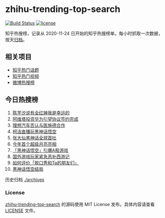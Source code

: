 # zhihu-trending-top-search

[![Build Status](https://github.com/justjavac/zhihu-trending-top-search/workflows/ci/badge.svg?branch=main)](https://github.com/justjavac/zhihu-trending-top-search/actions)
[![license](https://img.shields.io/github/license/justjavac/zhihu-trending-top-search)](https://github.com/justjavac/zhihu-trending-top-search/blob/main/LICENSE)

知乎热搜榜，记录从 2020-11-24 日开始的知乎热搜榜单。每小时抓取一次数据，按天[归档](./archives)。

## 相关项目

- [知乎热门话题](https://github.com/justjavac/zhihu-trending-hot-questions)
- [知乎热门视频](https://github.com/justjavac/zhihu-trending-hot-video)
- [微博热搜榜](https://github.com/justjavac/weibo-trending-hot-search)

## 今日热搜榜

<!-- BEGIN -->
<!-- 最后更新时间 Sun Aug 25 2024 06:10:24 GMT+0800 (China Standard Time) -->

1. [陈芋汐说有全红婵我是幸运的](https://www.zhihu.com/search?q=%E9%99%88%E8%8A%8B%E6%B1%90%E8%AF%B4%E6%9C%89%E5%85%A8%E7%BA%A2%E5%A9%B5%E6%88%91%E6%98%AF%E5%B9%B8%E8%BF%90%E7%9A%84)
1. [阿维塔投资华为引望协议签约完成](https://www.zhihu.com/search?q=%E9%98%BF%E7%BB%B4%E5%A1%94%E6%8A%95%E8%B5%84%E5%8D%8E%E4%B8%BA%E5%BC%95%E6%9C%9B%E5%8D%8F%E8%AE%AE%E7%AD%BE%E7%BA%A6%E5%AE%8C%E6%88%90)
1. [理想汽车否认与医施德合作](https://www.zhihu.com/search?q=%E7%90%86%E6%83%B3%E6%B1%BD%E8%BD%A6%E5%90%A6%E8%AE%A4%E4%B8%8E%E5%8C%BB%E6%96%BD%E5%BE%B7%E5%90%88%E4%BD%9C)
1. [柯洁直播玩黑神话悟空](https://www.zhihu.com/search?q=%E6%9F%AF%E6%B4%81%E7%9B%B4%E6%92%AD%E7%8E%A9%E9%BB%91%E7%A5%9E%E8%AF%9D%E6%82%9F%E7%A9%BA)
1. [张大仙黑神话全球首吐](https://www.zhihu.com/search?q=%E5%BC%A0%E5%A4%A7%E4%BB%99%E9%BB%91%E7%A5%9E%E8%AF%9D%E5%85%A8%E7%90%83%E9%A6%96%E5%90%90)
1. [今年首个超级月亮亮相](https://www.zhihu.com/search?q=%E4%BB%8A%E5%B9%B4%E9%A6%96%E4%B8%AA%E8%B6%85%E7%BA%A7%E6%9C%88%E4%BA%AE%E4%BA%AE%E7%9B%B8)
1. [「黑神话悟空」引爆A股游戏](https://www.zhihu.com/search?q=%E3%80%8C%E9%BB%91%E7%A5%9E%E8%AF%9D%E6%82%9F%E7%A9%BA%E3%80%8D%E5%BC%95%E7%88%86A%E8%82%A1%E6%B8%B8%E6%88%8F)
1. [国外游戏玩家紧急恶补西游记](https://www.zhihu.com/search?q=%E5%9B%BD%E5%A4%96%E6%B8%B8%E6%88%8F%E7%8E%A9%E5%AE%B6%E7%B4%A7%E6%80%A5%E6%81%B6%E8%A1%A5%E8%A5%BF%E6%B8%B8%E8%AE%B0)
1. [如何评价「脱口秀和Ta的朋友们」](https://www.zhihu.com/search?q=%E5%A6%82%E4%BD%95%E8%AF%84%E4%BB%B7%E3%80%8C%E8%84%B1%E5%8F%A3%E7%A7%80%E5%92%8CTa%E7%9A%84%E6%9C%8B%E5%8F%8B%E4%BB%AC%E3%80%8D)
1. [黑神话悟空结局](https://www.zhihu.com/search?q=%E9%BB%91%E7%A5%9E%E8%AF%9D%E6%82%9F%E7%A9%BA%E7%BB%93%E5%B1%80)

<!-- END -->

历史归档 [./archives](./archives)

### License

[zhihu-trending-top-search](https://github.com/justjavac/zhihu-trending-top-search) 的源码使用 MIT License
发布。具体内容请查看 [LICENSE](./LICENSE) 文件。

